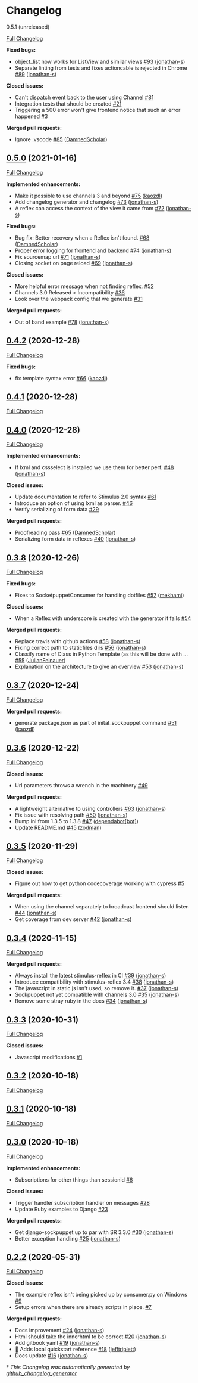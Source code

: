 # Changelog

0.5.1 (unreleased)

[Full Changelog](https://github.com/jonathan-s/django-sockpuppet/compare/0.5.0...HEAD)

**Fixed bugs:**

- object\_list now works for ListView and similar views [\#93](https://github.com/jonathan-s/django-sockpuppet/pull/93) ([jonathan-s](https://github.com/jonathan-s))
- Separate linting from tests and fixes actioncable is rejected in Chrome [\#89](https://github.com/jonathan-s/django-sockpuppet/pull/89) ([jonathan-s](https://github.com/jonathan-s))

**Closed issues:**

- Can't dispatch event back to the user using Channel [\#81](https://github.com/jonathan-s/django-sockpuppet/issues/81)
- Integration tests that should be created [\#21](https://github.com/jonathan-s/django-sockpuppet/issues/21)
- Triggering a 500 error won't give frontend notice that such an error happened [\#3](https://github.com/jonathan-s/django-sockpuppet/issues/3)

**Merged pull requests:**

- Ignore .vscode [\#85](https://github.com/jonathan-s/django-sockpuppet/pull/85) ([DamnedScholar](https://github.com/DamnedScholar))

## [0.5.0](https://github.com/jonathan-s/django-sockpuppet/tree/0.5.0) (2021-01-16)

[Full Changelog](https://github.com/jonathan-s/django-sockpuppet/compare/0.4.2...0.5.0)

**Implemented enhancements:**

- Make it possible to use channels 3 and beyond [\#75](https://github.com/jonathan-s/django-sockpuppet/pull/75) ([kaozdl](https://github.com/kaozdl))
- Add changelog generator and changelog [\#73](https://github.com/jonathan-s/django-sockpuppet/pull/73) ([jonathan-s](https://github.com/jonathan-s))
- A reflex can access the context of the view it came from [\#72](https://github.com/jonathan-s/django-sockpuppet/pull/72) ([jonathan-s](https://github.com/jonathan-s))

**Fixed bugs:**

- Bug fix: Better recovery when a Reflex isn't found. [\#68](https://github.com/jonathan-s/django-sockpuppet/pull/68) ([DamnedScholar](https://github.com/DamnedScholar))
- Proper error logging for frontend and backend [\#74](https://github.com/jonathan-s/django-sockpuppet/pull/74) ([jonathan-s](https://github.com/jonathan-s))
- Fix sourcemap url [\#71](https://github.com/jonathan-s/django-sockpuppet/pull/71) ([jonathan-s](https://github.com/jonathan-s))
- Closing socket on page reload [\#69](https://github.com/jonathan-s/django-sockpuppet/pull/69) ([jonathan-s](https://github.com/jonathan-s))

**Closed issues:**

- More helpful error message when not finding reflex.  [\#52](https://github.com/jonathan-s/django-sockpuppet/issues/52)
- Channels 3.0 Released \> Incompatibility [\#36](https://github.com/jonathan-s/django-sockpuppet/issues/36)
- Look over the webpack config that we generate [\#31](https://github.com/jonathan-s/django-sockpuppet/issues/31)

**Merged pull requests:**

- Out of band example [\#78](https://github.com/jonathan-s/django-sockpuppet/pull/78) ([jonathan-s](https://github.com/jonathan-s))

## [0.4.2](https://github.com/jonathan-s/django-sockpuppet/tree/0.4.2) (2020-12-28)

[Full Changelog](https://github.com/jonathan-s/django-sockpuppet/compare/0.4.1...0.4.2)

**Fixed bugs:**

- fix template syntax error [\#66](https://github.com/jonathan-s/django-sockpuppet/pull/66) ([kaozdl](https://github.com/kaozdl))

## [0.4.1](https://github.com/jonathan-s/django-sockpuppet/tree/0.4.1) (2020-12-28)

[Full Changelog](https://github.com/jonathan-s/django-sockpuppet/compare/0.4.0...0.4.1)

## [0.4.0](https://github.com/jonathan-s/django-sockpuppet/tree/0.4.0) (2020-12-28)

[Full Changelog](https://github.com/jonathan-s/django-sockpuppet/compare/0.3.8...0.4.0)

**Implemented enhancements:**

- If lxml and cssselect is installed we use them for better perf. [\#48](https://github.com/jonathan-s/django-sockpuppet/pull/48) ([jonathan-s](https://github.com/jonathan-s))

**Closed issues:**

- Update documentation to refer to Stimulus 2.0 syntax [\#61](https://github.com/jonathan-s/django-sockpuppet/issues/61)
- Introduce an option of using lxml as parser.  [\#46](https://github.com/jonathan-s/django-sockpuppet/issues/46)
- Verify serializing of form data [\#29](https://github.com/jonathan-s/django-sockpuppet/issues/29)

**Merged pull requests:**

- Proofreading pass [\#65](https://github.com/jonathan-s/django-sockpuppet/pull/65) ([DamnedScholar](https://github.com/DamnedScholar))
- Serializing form data in reflexes [\#40](https://github.com/jonathan-s/django-sockpuppet/pull/40) ([jonathan-s](https://github.com/jonathan-s))

## [0.3.8](https://github.com/jonathan-s/django-sockpuppet/tree/0.3.8) (2020-12-26)

[Full Changelog](https://github.com/jonathan-s/django-sockpuppet/compare/0.3.7...0.3.8)

**Fixed bugs:**

- Fixes to SocketpuppetConsumer for handling dotfiles [\#57](https://github.com/jonathan-s/django-sockpuppet/pull/57) ([mekhami](https://github.com/mekhami))

**Closed issues:**

- When a Reflex with underscore is created with the generator it fails [\#54](https://github.com/jonathan-s/django-sockpuppet/issues/54)

**Merged pull requests:**

- Replace travis with github actions [\#58](https://github.com/jonathan-s/django-sockpuppet/pull/58) ([jonathan-s](https://github.com/jonathan-s))
- Fixing correct path to staticfiles dirs [\#56](https://github.com/jonathan-s/django-sockpuppet/pull/56) ([jonathan-s](https://github.com/jonathan-s))
- Classify name of Class in Python Template \(as this will be done with … [\#55](https://github.com/jonathan-s/django-sockpuppet/pull/55) ([JulianFeinauer](https://github.com/JulianFeinauer))
- Explanation on the architecture to give an overview [\#53](https://github.com/jonathan-s/django-sockpuppet/pull/53) ([jonathan-s](https://github.com/jonathan-s))

## [0.3.7](https://github.com/jonathan-s/django-sockpuppet/tree/0.3.7) (2020-12-24)

[Full Changelog](https://github.com/jonathan-s/django-sockpuppet/compare/0.3.6...0.3.7)

**Merged pull requests:**

- generate package.json as part of inital\_sockpuppet command [\#51](https://github.com/jonathan-s/django-sockpuppet/pull/51) ([kaozdl](https://github.com/kaozdl))

## [0.3.6](https://github.com/jonathan-s/django-sockpuppet/tree/0.3.6) (2020-12-22)

[Full Changelog](https://github.com/jonathan-s/django-sockpuppet/compare/0.3.5...0.3.6)

**Closed issues:**

- Url parameters throws a wrench in the machinery [\#49](https://github.com/jonathan-s/django-sockpuppet/issues/49)

**Merged pull requests:**

- A lightweight alternative to using controllers [\#63](https://github.com/jonathan-s/django-sockpuppet/pull/63) ([jonathan-s](https://github.com/jonathan-s))
- Fix issue with resolving path [\#50](https://github.com/jonathan-s/django-sockpuppet/pull/50) ([jonathan-s](https://github.com/jonathan-s))
- Bump ini from 1.3.5 to 1.3.8 [\#47](https://github.com/jonathan-s/django-sockpuppet/pull/47) ([dependabot[bot]](https://github.com/apps/dependabot))
- Update README.md [\#45](https://github.com/jonathan-s/django-sockpuppet/pull/45) ([zodman](https://github.com/zodman))

## [0.3.5](https://github.com/jonathan-s/django-sockpuppet/tree/0.3.5) (2020-11-29)

[Full Changelog](https://github.com/jonathan-s/django-sockpuppet/compare/0.3.4...0.3.5)

**Closed issues:**

- Figure out how to get python codecoverage working with cypress [\#5](https://github.com/jonathan-s/django-sockpuppet/issues/5)

**Merged pull requests:**

- When using the channel separately to broadcast frontend should listen [\#44](https://github.com/jonathan-s/django-sockpuppet/pull/44) ([jonathan-s](https://github.com/jonathan-s))
- Get coverage from dev server [\#42](https://github.com/jonathan-s/django-sockpuppet/pull/42) ([jonathan-s](https://github.com/jonathan-s))

## [0.3.4](https://github.com/jonathan-s/django-sockpuppet/tree/0.3.4) (2020-11-15)

[Full Changelog](https://github.com/jonathan-s/django-sockpuppet/compare/0.3.3...0.3.4)

**Merged pull requests:**

- Always install the latest stimulus-reflex in CI [\#39](https://github.com/jonathan-s/django-sockpuppet/pull/39) ([jonathan-s](https://github.com/jonathan-s))
- Introduce compatibility with stimulus-reflex 3.4 [\#38](https://github.com/jonathan-s/django-sockpuppet/pull/38) ([jonathan-s](https://github.com/jonathan-s))
- The javascript in static js isn't used, so remove it. [\#37](https://github.com/jonathan-s/django-sockpuppet/pull/37) ([jonathan-s](https://github.com/jonathan-s))
- Sockpuppet not yet compatible with channels 3.0 [\#35](https://github.com/jonathan-s/django-sockpuppet/pull/35) ([jonathan-s](https://github.com/jonathan-s))
- Remove some stray ruby in the docs [\#34](https://github.com/jonathan-s/django-sockpuppet/pull/34) ([jonathan-s](https://github.com/jonathan-s))

## [0.3.3](https://github.com/jonathan-s/django-sockpuppet/tree/0.3.3) (2020-10-31)

[Full Changelog](https://github.com/jonathan-s/django-sockpuppet/compare/0.3.2...0.3.3)

**Closed issues:**

- Javascript modifications [\#1](https://github.com/jonathan-s/django-sockpuppet/issues/1)

## [0.3.2](https://github.com/jonathan-s/django-sockpuppet/tree/0.3.2) (2020-10-18)

[Full Changelog](https://github.com/jonathan-s/django-sockpuppet/compare/0.3.1...0.3.2)

## [0.3.1](https://github.com/jonathan-s/django-sockpuppet/tree/0.3.1) (2020-10-18)

[Full Changelog](https://github.com/jonathan-s/django-sockpuppet/compare/0.3.0...0.3.1)

## [0.3.0](https://github.com/jonathan-s/django-sockpuppet/tree/0.3.0) (2020-10-18)

[Full Changelog](https://github.com/jonathan-s/django-sockpuppet/compare/0.2.2...0.3.0)

**Implemented enhancements:**

- Subscriptions for other things than sessionid [\#6](https://github.com/jonathan-s/django-sockpuppet/issues/6)

**Closed issues:**

- Trigger handler subscription handler on messages [\#28](https://github.com/jonathan-s/django-sockpuppet/issues/28)
- Update Ruby examples to Django [\#23](https://github.com/jonathan-s/django-sockpuppet/issues/23)

**Merged pull requests:**

- Get django-sockpuppet up to par with SR 3.3.0 [\#30](https://github.com/jonathan-s/django-sockpuppet/pull/30) ([jonathan-s](https://github.com/jonathan-s))
- Better exception handling [\#25](https://github.com/jonathan-s/django-sockpuppet/pull/25) ([jonathan-s](https://github.com/jonathan-s))

## [0.2.2](https://github.com/jonathan-s/django-sockpuppet/tree/0.2.2) (2020-05-31)

[Full Changelog](https://github.com/jonathan-s/django-sockpuppet/compare/77e740833a7a91e85bbf19f499a187ccf840ceec...0.2.2)

**Closed issues:**

- The example reflex isn't being picked up by consumer.py on Windows [\#9](https://github.com/jonathan-s/django-sockpuppet/issues/9)
- Setup errors when there are already scripts in place. [\#7](https://github.com/jonathan-s/django-sockpuppet/issues/7)

**Merged pull requests:**

- Docs improvement [\#24](https://github.com/jonathan-s/django-sockpuppet/pull/24) ([jonathan-s](https://github.com/jonathan-s))
- Html should take the innerhtml to be correct [\#20](https://github.com/jonathan-s/django-sockpuppet/pull/20) ([jonathan-s](https://github.com/jonathan-s))
- Add gitbook yaml [\#19](https://github.com/jonathan-s/django-sockpuppet/pull/19) ([jonathan-s](https://github.com/jonathan-s))
- :pencil: Adds local quickstart reference [\#18](https://github.com/jonathan-s/django-sockpuppet/pull/18) ([jefftriplett](https://github.com/jefftriplett))
- Docs update [\#16](https://github.com/jonathan-s/django-sockpuppet/pull/16) ([jonathan-s](https://github.com/jonathan-s))



\* *This Changelog was automatically generated by [github_changelog_generator](https://github.com/github-changelog-generator/github-changelog-generator)*

